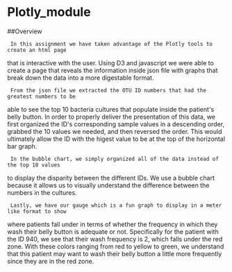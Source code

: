 # Plotly_module

##Overview

     In this assignment we have taken advantage of the Plotly tools to create an html page
that is interactive with the user. Using D3 and javascript we were able to create a page that
reveals the information inside json file with graphs that break down the data into a more digestable
format.

     From the json file we extracted the OTU ID numbers that had the greatest numbers to be
able to see the top 10 bacteria cultures that populate inside the patient's belly button. In order
to properly deliver the presentation of this data, we first organized the ID's corresponding sample values
in a descending order, grabbed the 10 values we needed, and then reversed the order. This would
ultimately allow the ID with the higest value to be at the top of the horizontal bar graph.

     In the bubble chart, we simply organized all of the data instead of the top 10 values
to display the disparity between the different IDs. We use a bubble chart because it allows us
to visually understand the difference between the numbers in the cultures.

     Lastly, we have our gauge which is a fun graph to display in a meter like format to show
where patients fall under in terms of whether the frequency in which they wash their belly button is
adequate or not. Specifically for the patient with the ID 940, we see that their wash frequency is 2,
which falls under the red zone. With these colors ranging from red to yellow to green, we understand
that this patient may want to wash their belly button a little more frequently since they are in the
red zone.